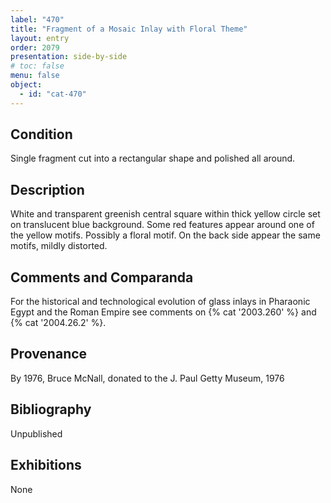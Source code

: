```yaml
---
label: "470"
title: "Fragment of a Mosaic Inlay with Floral Theme"
layout: entry
order: 2079
presentation: side-by-side
# toc: false
menu: false
object:
  - id: "cat-470"
---
```


## Condition

Single fragment cut into a rectangular shape and polished all around.

## Description

White and transparent greenish central square within thick yellow circle set on translucent blue background. Some red features appear around one of the yellow motifs. Possibly a floral motif. On the back side appear the same motifs, mildly distorted.

## Comments and Comparanda

For the historical and technological evolution of glass inlays in Pharaonic Egypt and the Roman Empire see comments on {% cat '2003.260' %} and {% cat '2004.26.2' %}.

## Provenance

By 1976, Bruce McNall, donated to the J. Paul Getty Museum, 1976

## Bibliography

Unpublished

## Exhibitions

None
